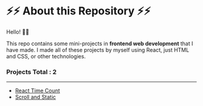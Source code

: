 # ⚡️⚡️ About this Repository ⚡️⚡️
Hello! 🙋‍♂️

This repo contains some mini-projects in <b>frontend web development</b> that I have made. I made all of these projects by myself using React, just HTML and CSS, or other technologies.

### Projects Total : 2

---
- [React Time Count](https://github.com/fauzanpr/fe-mini-projects/tree/master/react-time-count)
- [Scroll and Static](https://github.com/fauzanpr/fe-mini-projects/tree/master/scroll-and-static)
